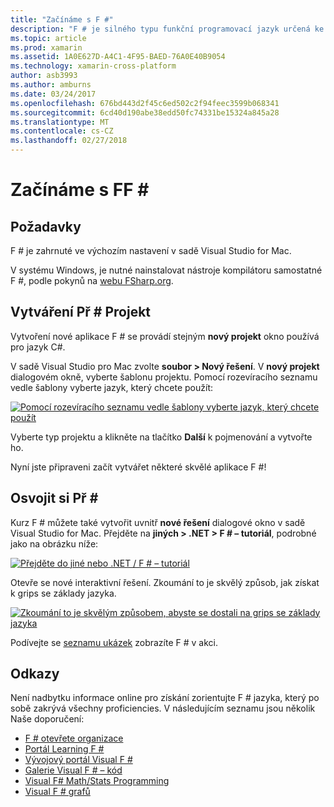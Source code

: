 ```yaml
---
title: "Začínáme s F #"
description: "F # je silného typu funkční programovací jazyk určená ke spuštění na rozhraní .NET"
ms.topic: article
ms.prod: xamarin
ms.assetid: 1A0E627D-A4C1-4F95-BAED-76A0E40B9054
ms.technology: xamarin-cross-platform
author: asb3993
ms.author: amburns
ms.date: 03/24/2017
ms.openlocfilehash: 676bd443d2f45c6ed502c2f94feec3599b068341
ms.sourcegitcommit: 6cd40d190abe38edd50fc74331be15324a845a28
ms.translationtype: MT
ms.contentlocale: cs-CZ
ms.lasthandoff: 02/27/2018
---
```

# <a name="getting-started-with-ff35"></a>Začínáme s FF &#35;

## <a name="requirements"></a>Požadavky

F # je zahrnuté ve výchozím nastavení v sadě Visual Studio for Mac.

V systému Windows, je nutné nainstalovat nástroje kompilátoru samostatné F #, podle pokynů na [webu FSharp.org](http://fsharp.org/use/windows/).

## <a name="creating-an-f35-project"></a>Vytváření Př &#35; Projekt

Vytvoření nové aplikace F # se provádí stejným **nový projekt** okno používá pro jazyk C#.

V sadě Visual Studio pro Mac zvolte **soubor > Nový řešení**. V **nový projekt** dialogovém okně, vyberte šablonu projektu. Pomocí rozevíracího seznamu vedle šablony vyberte jazyk, který chcete použít:

 [ ![](overview-images/choosefsharp.png "Pomocí rozevíracího seznamu vedle šablony vyberte jazyk, který chcete použít")](overview-images/choosefsharp.png)

Vyberte typ projektu a klikněte na tlačítko **Další** k pojmenování a vytvořte ho.


Nyní jste připraveni začít vytvářet některé skvělé aplikace F #!

## <a name="learning-to-use-f35"></a>Osvojit si Př &#35;

Kurz F # můžete také vytvořit uvnitř **nové řešení** dialogové okno v sadě Visual Studio for Mac. Přejděte na **jiných > .NET > F # – tutoriál**, podrobné jako na obrázku níže:

 [ ![](overview-images/fsharptutorial.png "Přejděte do jiné nebo .NET / F # – tutoriál")](overview-images/fsharptutorial.png)

Otevře se nové interaktivní řešení. Zkoumání to je skvělý způsob, jak získat k grips se základy jazyka.

 [ ![](overview-images/newtutorial-sml.png "Zkoumání to je skvělým způsobem, abyste se dostali na grips se základy jazyka")](overview-images/newtutorial.png)

Podívejte se [seznamu ukázek](/guides/cross-platform/fsharp/samples/) zobrazíte F # v akci.

## <a name="references"></a>Odkazy

Není nadbytku informace online pro získání zorientujte F # jazyka, který po sobě zakrývá všechny proficiencies. V následujícím seznamu jsou několik Naše doporučení:

-  [F # otevřete organizace](http://fsharp.org)
-  [Portál Learning F #](http://tryfsharp.org)
-  [Vývojový portál Visual F #](http://go.microsoft.com/fwlink/?LinkID=234174)
-  [Galerie Visual F # – kód](http://go.microsoft.com/fwlink/?LinkID=124614)
-  [Visual F# Math/Stats Programming](http://go.microsoft.com/fwlink/?LinkId=235173)
-  [Visual F # grafů](http://go.microsoft.com/fwlink/?LinkId=235176)

